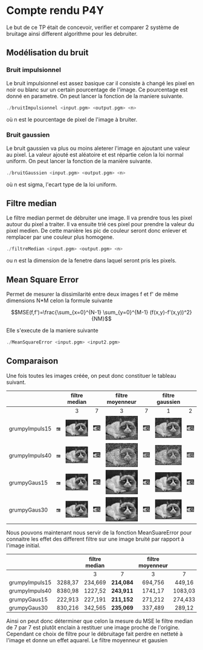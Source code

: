 # Compte rendu P4Y


Le but de ce TP était de concevoir, verifier et comparer 2 système de bruitage ainsi 
different algorithme pour les debruiter.

## Modélisation du bruit

### Bruit impulsionnel

Le bruit impulsionnel est assez basique car il consiste à changé les pixel en noir ou blanc sur un certain pourcentage de l'image.
Ce pourcentage est donné en parametre. On peut lancer la fonction de la maniere suivante.

```c++
./bruitImpulsionnel <input.pgm> <output.pgm> <n>
```
 où n est le pourcentage de pixel de l'image à bruiter.

### Bruit gaussien

Le bruit gaussien va plus ou moins aleterer l'image en ajoutant une valeur au pixel. La valeur ajouté est aléatoire 
et est répartie celon la loi normal uniform. On peut lancer la fonction de la manière suivante.

```c++
./bruitGaussien <input.pgm> <output.pgm> <n>
```
où n est sigma, l'ecart type de la loi uniform.


## Filtre median

Le filtre median permet de débruiter une image. Il va prendre tous les pixel autour du pixel a traiter. Il va ensuite trié
ces pixel pour prendre la valeur du pixel medien. De cette manière les pic de couleur seront donc enlever et remplacer par une couleur plus homogene.

```c++
./filtreMedian <input.pgm> <output.pgm> <n>
```
ou n est la dimension de la fenetre dans laquel seront pris les pixels.


## Mean Square Error

Permet de mesurer la dissimilarité entre deux images f et f' de même dimensions N*M celon la formule suivante
```math
MSE(f,f')=\frac{\sum_{x=0}^{N-1} \sum_{y=0}^{M-1} (f(x,y)-f'(x,y))^2}{NM}
```
Elle s'execute de la maniere suivante

```c++
./MeanSquareError <input.pgm> <input2.pgm>
```

## Comparaison
Une fois toutes les images créée, on peut donc constituer le tableau suivant.


|                    |               |      filtre median|     |   filtre moyenneur  |     |   filtre gaussien   |     |
|--------------------|---------------|:------------------:|:----:|:--------------------:|:----:|:--------------------:|:----:|
|                    |               |      3            | 7   |                  3  | 7   |             1       | 2   |
|grumpyImpuls15      |![](./ImageResult/png/grumpyImpuls15.png)|![](./ImageResult/png/grumpyImpuls15Median3.png) |![](./ImageResult/png/grumpyImpuls15Median7.png)|![](./ImageResult/png/grumpyImpuls15Moy3.png) |![](./ImageResult/png/grumpyImpuls15Moy7.png) |![](./ImageResult/png/grumpyImpuls15GausFilter1.png) |![](./ImageResult/png/grumpyImpuls15GausFilter2.png)
|grumpyImpuls40      |  ![](./ImageResult/png/grumpyImpuls40.png)      |![](./ImageResult/png/grumpyImpuls40Med3.png) |![](./ImageResult/png/grumpyImpuls40Med7.png)|![](./ImageResult/png/grumpyImpuls40Moy3.png) |![](./ImageResult/png/grumpyImpuls40Moy7.png) |![](./ImageResult/png/grumpyImpuls40Gaus1.png) |![](./ImageResult/png/grumpyImpuls40Gaus2.png)
|grumpyGaus15        |  ![](./ImageResult/png/grumpyGaus15.png)      |![](./ImageResult/png/grumpyGaus15Median3.png) |![](./ImageResult/png/grumpyGaus15Median7.png)|![](./ImageResult/png/grumpyGaus15Moy3.png) |![](./ImageResult/png/grumpyGaus15Moy7.png) |![](./ImageResult/png/grumpyGaus15GausFilter1.png) |![](./ImageResult/png/grumpyGaus15GausFilter2.png)
|grumpyGaus30        |  ![](./ImageResult/png/grumpyGaus30.png)      |![](./ImageResult/png/grumpyGaus30Median3.png) |![](./ImageResult/png/grumpyGaus30Median7.png)|![](./ImageResult/png/grumpyGaus30Moy3.png) |![](./ImageResult/png/grumpyGaus30Moy7.png) |![](./ImageResult/png/grumpyGaus30GausFilter1.png) |![](./ImageResult/png/grumpyGaus30GausFilter2.png)

Nous pouvons maintenant nous servir de la fonction MeanSuareError pour connaitre les effet des different filtre sur une 
image bruité par rapport à l'image initial.


|                    |               |      filtre median|     |   filtre moyenneur  |     |   filtre gaussien   |     |
|--------------------|---------------|:-----------------:|:---:|:-------------------:|:---:|:-------------------:|:---:|
|                    |               |      3            | 7   |                  3  | 7   |             1       | 2   |
|grumpyImpuls15      |    3288,37    |   234,669	     | **214,084** |	694,756 |	449,16|  610,94	 |  439,388
|grumpyImpuls40      |    8380,98    |   1227,52	     | **243,911** |	1741,17	|  1083,03|  1537,23 |	1076,52
|grumpyGaus15        |    222,913    |   227,191	     | **211,152** |	271,212	|  274,433|  270,544 |	262,375
|grumpyGaus30        |    830,216    |   342,565	     | **235,069** |	337,489	|   289,12|  320,2	 |  276,791

Ainsi on peut donc déterminer que celon la mesure du MSE le filtre median de 7 par 7 est plutôt enclain à restituer une image proche de l'origine.
Cependant ce choix de filtre pour le débruitage fait perdre en netteté à l'image et donne un effet aquarel. Le filtre moyenneur et gausien


